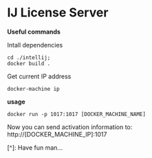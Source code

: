 # IJ License Server

**Useful commands**

Intall dependencies

```
cd ./intellij;
docker build .
```

Get current IP address

```
docker-machine ip
```

**usage**

```
docker run -p 1017:1017 [DOCKER_MACHINE_NAME]
```

Now you can send activation information to: http://[DOCKER_MACHINE_IP]:1017

[^]: Have fun man...

